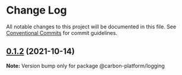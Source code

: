 # Change Log

All notable changes to this project will be documented in this file.
See [Conventional Commits](https://conventionalcommits.org) for commit guidelines.

## [0.1.2](https://github.com/carbon-design-system/carbon-platform/compare/@carbon-platform/logging@0.1.1...@carbon-platform/logging@0.1.2) (2021-10-14)

**Note:** Version bump only for package @carbon-platform/logging
